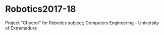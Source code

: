 # Robotics2017-18
Project "Chocon" for Robotics subject; Computers Engineering - University of Extremadura
